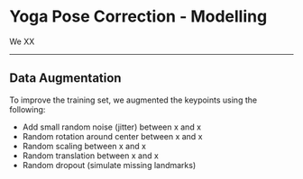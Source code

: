 # Yoga Pose Correction - Modelling

We XX 

---

## Data Augmentation

To improve the training set, we augmented the keypoints using the following:
- Add small random noise (jitter) between x and x
- Random rotation around center between x and x
- Random scaling between x and x
- Random translation between x and x
- Random dropout (simulate missing landmarks)